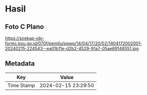 # Hasil

## Foto C Plano

https://sirekap-obj-formc.kpu.go.id/070f/pemilu/ppwp/14/04/17/20/02/1404172002001-20240215-224543--ea01b11e-d2b2-4529-91a7-05ae89146551.jpg


## Metadata

| Key        | Value               |
| ---------- | ------------------- |
| Time Stamp | 2024-02-15 23:29:50 |



